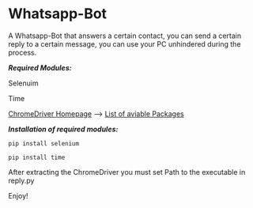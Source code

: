 # Whatsapp-Bot

A Whatsapp-Bot that answers a certain contact, you can send a certain reply to a certain message, you can use your PC unhindered during the process. 

**_Required Modules:_** 

Selenuim 

Time

[ChromeDriver Homepage](https://sites.google.com/a/chromium.org/chromedriver/home) -->
                [List of aviable Packages](https://chromedriver.storage.googleapis.com/index.html?path=89.0.4389.23/)



**_Installation of required modules:_**

`pip install selenium`

`pip install time`


After extracting the ChromeDriver you must set Path to the executable in reply.py

Enjoy!




